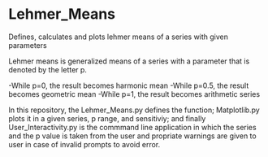 # Lehmer_Means
Defines, calculates and plots lehmer means of a series with given parameters

Lehmer means is generalized means of a series with a parameter that is denoted by the letter p.

-While p=0, the result becomes harmonic mean
-While p=0.5, the result becomes geometric mean
-While p=1, the result becomes arithmetic series

In this repository, the Lehmer_Means.py defines the function; Matplotlib.py plots it in a given series, p range, and sensitiviy;
and finally User_Interactivity.py is the commmand line application in which the series and the p value is taken from the user
and propriate warnings are given to user in case of invalid prompts to avoid error.
